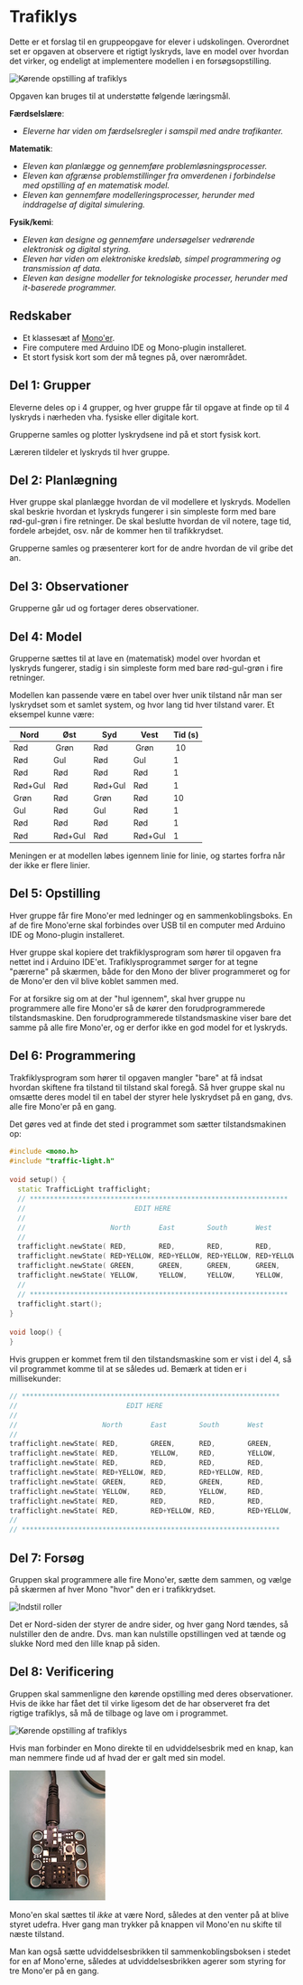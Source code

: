 # Trafiklys

Dette er et forslag til en gruppeopgave for elever i udskolingen.  Overordnet set er opgaven at observere et rigtigt lyskryds, lave en model over hvordan det virker, og endeligt at implementere modellen i en forsøgsopstilling.

![Kørende opstilling af trafiklys](traffic-light-running.jpg)

Opgaven kan bruges til at understøtte følgende læringsmål.

**Færdselslære**:

 - *Eleverne har viden om færdselsregler i samspil med andre trafikanter.*

**Matematik**:

- *Eleven kan planlægge og gennemføre problemløsningsprocesser.*
- *Eleven kan afgrænse problemstillinger fra omverdenen i forbindelse med opstilling af en matematisk model.*
- *Eleven kan gennemføre modelleringsprocesser, herunder med inddragelse af digital simulering.*

**Fysik/kemi**:

- *Eleven kan designe og gennemføre undersøgelser vedrørende elektronisk og digital styring.*
- *Eleven har viden om elektroniske kredsløb, simpel programmering og transmission af data.*
- *Eleven kan designe modeller for teknologiske processer, herunder med it-baserede programmer.*


## Redskaber

- Et klassesæt af [Mono'er](http://openmono.com).
- Fire computere med Arduino IDE og Mono-plugin installeret.
- Et stort fysisk kort som der må tegnes på, over nærområdet.

## Del 1: Grupper

Eleverne deles op i 4 grupper, og hver gruppe får til opgave at finde op til 4 lyskryds i nærheden vha. fysiske eller digitale kort.

Grupperne samles og plotter lyskrydsene ind på et stort fysisk kort.

Læreren tildeler et lyskryds til hver gruppe.

## Del 2: Planlægning

Hver gruppe skal planlægge hvordan de vil modellere et lyskryds.  Modellen skal beskrie hvordan et lyskryds fungerer i sin simpleste form med bare rød-gul-grøn i fire retninger.  De skal beslutte hvordan de vil notere, tage tid, fordele arbejdet, osv. når de kommer hen til trafikkrydset.

Grupperne samles og præsenterer kort for de andre hvordan de vil gribe det an.

## Del 3: Observationer

Grupperne går ud og fortager deres observationer.

## Del 4: Model

Grupperne sættes til at lave en (matematisk) model over hvordan et lyskryds fungerer, stadig i sin simpleste form med bare rød-gul-grøn i fire retninger.

Modellen kan passende være en tabel over hver unik tilstand når man ser lyskrydset som et samlet system, og hvor lang tid hver tilstand varer.  Et eksempel kunne være:

| Nord        | Øst        | Syd         | Vest       | Tid (s) |
| ----        | ----       | ---         | ---        | ---     |
| Rød         | Grøn       | Rød         | Grøn       | 10      |
| Rød         | Gul        | Rød         | Gul        | 1       |
| Rød         | Rød        | Rød         | Rød        | 1       |
| Rød+Gul     | Rød        | Rød+Gul     | Rød        | 1       |
| Grøn        | Rød        | Grøn        | Rød        | 10      |
| Gul         | Rød        | Gul         | Rød        | 1       |
| Rød         | Rød        | Rød         | Rød        | 1       |
| Rød         | Rød+Gul    | Rød         | Rød+Gul    | 1       |

Meningen er at modellen løbes igennem linie for linie, og startes forfra når der ikke er flere linier.

## Del 5: Opstilling

Hver gruppe får fire Mono'er med ledninger og en sammenkoblingsboks.  En af de fire Mono'erne skal forbindes over USB til en computer med Arduino IDE og Mono-plugin installeret.

Hver gruppe skal kopiere det trakfiklysprogram som hører til opgaven fra nettet ind i Arduino IDE'et.  Trafiklysprogrammet sørger for at tegne "pærerne" på skærmen, både for den Mono der bliver programmeret og for de Mono'er den vil blive koblet sammen med.

For at forsikre sig om at der "hul igennem", skal hver gruppe nu programmere alle fire Mono'er så de kører den forudprogrammerede tilstandsmaskine.  Den forudprogrammerede tilstandsmaskine viser bare det samme på alle fire Mono'er, og er derfor ikke en god model for et lyskryds.

## Del 6: Programmering

Trakfiklysprogram som hører til opgaven mangler "bare" at få indsat hvordan skiftene fra tilstand til tilstand skal foregå.  Så hver gruppe skal nu omsætte deres model til en tabel der styrer hele lyskrydset på en gang, dvs. alle fire Mono'er på en gang.

Det gøres ved at finde det sted i programmet som sætter tilstandsmakinen op:

```cpp
#include <mono.h>
#include "traffic-light.h"

void setup() {
  static TrafficLight trafficlight;
  // ****************************************************************
  //                           EDIT HERE
  //
  //                     North       East        South       West        Time (ms)
  //
  trafficlight.newState( RED,        RED,        RED,        RED,        1000 );
  trafficlight.newState( RED+YELLOW, RED+YELLOW, RED+YELLOW, RED+YELLOW, 1000 );
  trafficlight.newState( GREEN,      GREEN,      GREEN,      GREEN,      1000 );
  trafficlight.newState( YELLOW,     YELLOW,     YELLOW,     YELLOW,     1000 );
  //
  // ****************************************************************
  trafficlight.start();
}

void loop() {
}
```

Hvis gruppen er kommet frem til den tilstandsmaskine som er vist i del 4, så vil programmet komme til at se således ud.  Bemærk at tiden er i millisekunder:

```cpp
// ****************************************************************
//                           EDIT HERE
//
//                     North       East        South       West        Time (ms)
//
trafficlight.newState( RED,        GREEN,      RED,        GREEN,      10000 );
trafficlight.newState( RED,        YELLOW,     RED,        YELLOW,     1000  );
trafficlight.newState( RED,        RED,        RED,        RED,        1000  );
trafficlight.newState( RED+YELLOW, RED,        RED+YELLOW, RED,        1000  );
trafficlight.newState( GREEN,      RED,        GREEN,      RED,        10000 );
trafficlight.newState( YELLOW,     RED,        YELLOW,     RED,        1000  );
trafficlight.newState( RED,        RED,        RED,        RED,        1000  );
trafficlight.newState( RED,        RED+YELLOW, RED,        RED+YELLOW, 1000  );
//
// ****************************************************************
```

## Del 7: Forsøg

Gruppen skal programmere alle fire Mono'er, sætte dem sammen, og vælge på skærmen af hver Mono "hvor" den er i trafikkrydset.

![Indstil roller](traffic-light-select-corner.jpg)

Det er Nord-siden der styrer de andre sider, og hver gang Nord tændes, så nulstiller den de andre.  Dvs. man kan nulstille opstillingen ved at tænde og slukke Nord med den lille knap på siden.

## Del 8: Verificering

Gruppen skal sammenligne den kørende opstilling med deres observationer.  Hvis de ikke har fået det til virke ligesom det de har observeret fra det rigtige trafiklys, så må de tilbage og lave om i programmet.

![Kørende opstilling af trafiklys](traffic-light-running.jpg)

Hvis man forbinder en Mono direkte til en udviddelsesbrik med en knap, kan man nemmere finde ud af hvad der er galt med sin model.

![Debugging](traffic-light-single-step.jpg)

Mono'en skal sættes til *ikke* at være Nord, således at den venter på at blive styret udefra.  Hver gang man trykker på knappen vil Mono'en nu skifte til næste tilstand.

Man kan også sætte udviddelsesbrikken til sammenkoblingsboksen i stedet for en af Mono'erne, således at udviddelsesbrikken agerer som styring for tre Mono'er på en gang.
